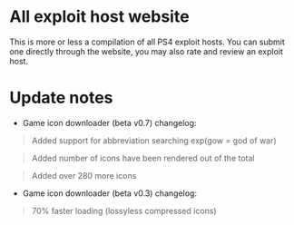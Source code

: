 # All exploit host website

This is more or less a compilation of all PS4 exploit hosts. You can submit one directly through the website, you may also rate and review an exploit host.

# Update notes

* Game icon downloader (beta v0.7) changelog:

> Added support for abbreviation searching exp(gow = god of war) 

> Added number of icons have been rendered out of the total

> Added over 280 more icons

* Game icon downloader (beta v0.3) changelog:

> 70% faster loading (lossyless compressed icons)
